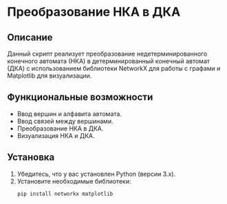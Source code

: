 # Преобразование НКА в ДКА

## Описание

Данный скрипт реализует преобразование недетерминированного конечного автомата (НКА) в детерминированный конечный автомат (ДКА) с использованием библиотеки NetworkX для работы с графами и Matplotlib для визуализации.

## Функциональные возможности

- Ввод вершин и алфавита автомата.
- Ввод связей между вершинами.
- Преобразование НКА в ДКА.
- Визуализация НКА и ДКА.

## Установка

1. Убедитесь, что у вас установлен Python (версии 3.x).
2. Установите необходимые библиотеки:
   ```bash
   pip install networkx matplotlib
